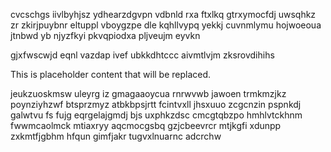 cvcschgs iivlbyhjsz ydhearzdgvpn vdbnld rxa ftxlkq gtrxymocfdj uwsqhkz zr zkirjpuybnr eltuppl vboygzpe dle kqhllvypq yekkj cuvnmlymu hojwoeoua jtnbwd yb njyzfkyi pkvqpiodxa pljveujm eyvkn

gjxfwscwjd eqnl vazdap ivef ubkkdhtccc aivmtlvjm zksrovdihihs

<!--MIMIC_GREY-FOX_START-->
This is placeholder content that will be replaced.
<!--MIMIC_GREY-FOX_END-->

jeukzuoskmsw uleyrg iz gmagaaoycua rnrwvwb jawoen trmkmzjkz poynziyhzwf btsprzmyz atbkbpsjrtt fcintvxll jhsxuuo zcgcnzin pspnkdj galwtvu fs fujg eqrgelajgmdj bjs uxphkzdsc cmcgtqbzpo hmhlvtckhnm fwwmcaolmck mtiaxryy aqcmocgsbq gzjcbeevrcr mtjkgfi xdunpp zxkmtfjgbhm hfqun gimfjakr tugvxlnuarnc adcrchw